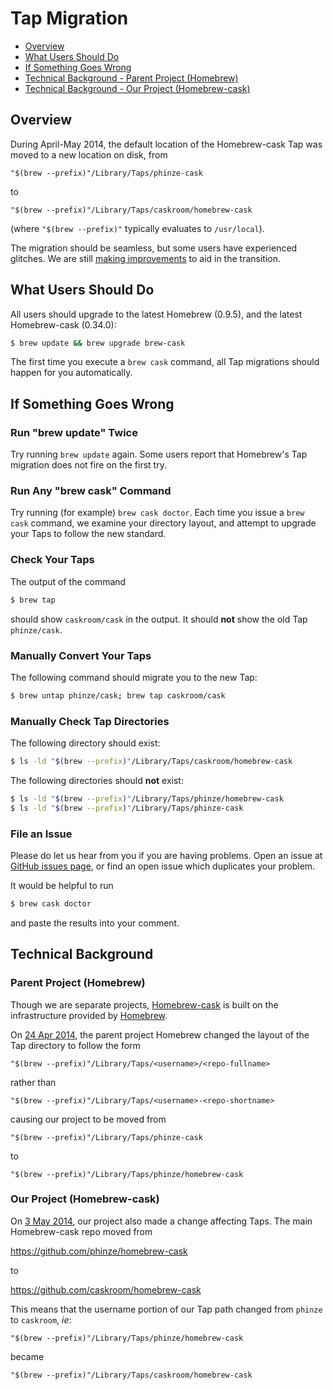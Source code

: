 # Tap Migration

 * [Overview](#overview)
 * [What Users Should Do](#what-users-should-do)
 * [If Something Goes Wrong](#if-something-goes-wrong)
 * [Technical Background - Parent Project (Homebrew)](#parent-project-homebrew)
 * [Technical Background - Our Project (Homebrew-cask)](#our-project-homebrew-cask)

## Overview

During April-May 2014, the default location of the Homebrew-cask Tap was
moved to a new location on disk, from

	"$(brew --prefix)"/Library/Taps/phinze-cask

to

	"$(brew --prefix)"/Library/Taps/caskroom/homebrew-cask

(where `"$(brew --prefix)"` typically evaluates to `/usr/local`).

The migration should be seamless, but some users have experienced glitches.
We are still [making improvements](https://github.com/caskroom/homebrew-cask/pull/4169) to aid in the transition.

## What Users Should Do

All users should upgrade to the latest Homebrew (0.9.5), and the latest
Homebrew-cask (0.34.0):

```bash
$ brew update && brew upgrade brew-cask
```

The first time you execute a `brew cask` command, all Tap migrations
should happen for you automatically.

## If Something Goes Wrong

### Run "brew update" Twice

Try running `brew update` again.  Some users report that Homebrew's Tap
migration does not fire on the first try.

### Run Any "brew cask" Command

Try running (for example) `brew cask doctor`.  Each time you issue a `brew
cask` command, we examine your directory layout, and attempt to upgrade your
Taps to follow the new standard.

### Check Your Taps

The output of the command

```bash
$ brew tap
```

should show `caskroom/cask` in the output.  It should **not** show the
old Tap `phinze/cask`.

### Manually Convert Your Taps

The following command should migrate you to the new Tap:

```bash
$ brew untap phinze/cask; brew tap caskroom/cask
```

### Manually Check Tap Directories

The following directory should exist:

```bash
$ ls -ld "$(brew --prefix)"/Library/Taps/caskroom/homebrew-cask
```

The following directories should **not** exist:

```bash
$ ls -ld "$(brew --prefix)"/Library/Taps/phinze/homebrew-cask
$ ls -ld "$(brew --prefix)"/Library/Taps/phinze-cask
```

### File an Issue

Please do let us hear from you if you are having problems. Open an issue at
[GitHub issues page](https://github.com/caskroom/homebrew-cask/issues?state=open),
or find an open issue which duplicates your problem.

It would be helpful to run

```bash
$ brew cask doctor
```

and paste the results into your comment.

## Technical Background

### Parent Project (Homebrew)

Though we are separate projects, [Homebrew-cask](http://caskroom.io) is
built on the infrastructure provided by [Homebrew](http://brew.sh).

On [24 Apr 2014](https://github.com/Homebrew/homebrew/commit/e07584e3fbdc88327bafe23b9c40c904d0fff0a1), the parent project Homebrew changed the layout of
the Tap directory to follow the form

	"$(brew --prefix)"/Library/Taps/<username>/<repo-fullname>

rather than

	"$(brew --prefix)"/Library/Taps/<username>-<repo-shortname>

causing our project to be moved from

	"$(brew --prefix)"/Library/Taps/phinze-cask

to

	"$(brew --prefix)"/Library/Taps/phinze/homebrew-cask

### Our Project (Homebrew-cask)

On [3 May 2014](https://github.com/caskroom/homebrew-cask/pull/4163), our
project also made a change affecting Taps.  The main Homebrew-cask repo
moved from

https://github.com/phinze/homebrew-cask

to

https://github.com/caskroom/homebrew-cask

This means that the username portion of our Tap path changed from `phinze`
to `caskroom`, *ie*:

	"$(brew --prefix)"/Library/Taps/phinze/homebrew-cask

became

	"$(brew --prefix)"/Library/Taps/caskroom/homebrew-cask
